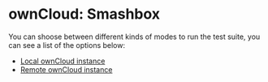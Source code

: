 # ownCloud: Smashbox

You can shoose between different kinds of modes to run the test suite, you can see a list of the options below:

* [Local ownCloud instance](local/)
* [Remote ownCloud instance](remote/)
